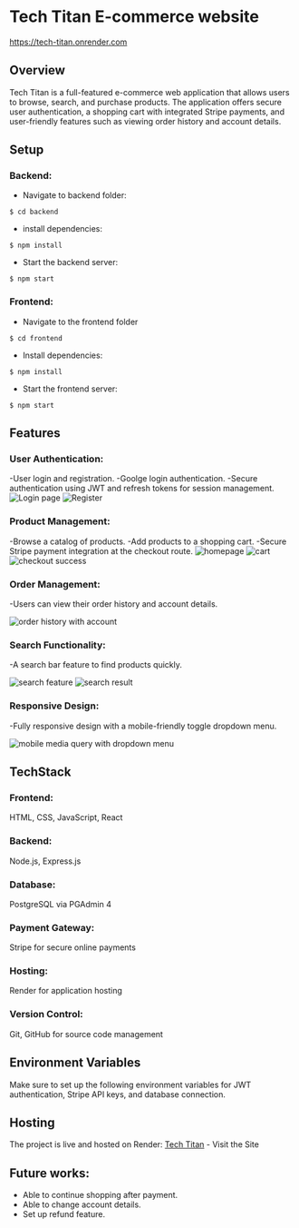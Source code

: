 # Tech Titan E-commerce website
 
https://tech-titan.onrender.com
 
## Overview

Tech Titan is a full-featured e-commerce web application that allows users to browse, search, and purchase products. The application offers secure user authentication, a shopping cart with integrated Stripe payments, and user-friendly features such as viewing order history and account details.

## Setup
### Backend:
- Navigate to backend folder:
```
$ cd backend
```
- install dependencies:
```
$ npm install
```
- Start the backend server:
```
$ npm start
```

### Frontend:
- Navigate to the frontend folder
```
$ cd frontend
```
- Install dependencies:
```
$ npm install
```
- Start the frontend server:
```
$ npm start
```

## Features

### User Authentication:
-User login and registration.
-Goolge login authentication.
-Secure authentication using JWT and refresh tokens for session management.
![Login page](https://github.com/user-attachments/assets/b85616c4-d8ca-4310-b7b3-25551d68a3ce) ![Register](https://github.com/user-attachments/assets/cb931893-82ce-4a87-828d-7e1f19220dc3)

### Product Management:
-Browse a catalog of products.
-Add products to a shopping cart.
-Secure Stripe payment integration at the checkout route.
![homepage](https://github.com/user-attachments/assets/7a1b2c17-4a88-437f-b85f-59df10642d00) ![cart](https://github.com/user-attachments/assets/3e0c1d33-0154-4227-b9f8-3158f9aa4223) ![checkout success](https://github.com/user-attachments/assets/65f794d7-ee48-45a0-b554-0316f5ebed1b)

### Order Management:
-Users can view their order history and account details.

![order history with account](https://github.com/user-attachments/assets/582ac607-6c87-4d54-82ce-480b6cd4c816)

### Search Functionality:
-A search bar feature to find products quickly.

![search feature](https://github.com/user-attachments/assets/4c18f548-a4dc-49d5-897a-ea69bba46840) ![search result](https://github.com/user-attachments/assets/9d00b24b-3b1c-4ad3-95ad-7d061be807d8)
  
### Responsive Design:
-Fully responsive design with a mobile-friendly toggle dropdown menu.

![mobile media query with dropdown menu](https://github.com/user-attachments/assets/b45c2524-ec88-4412-9e6f-d06484609a8b)

## TechStack

### Frontend: 
HTML, CSS, JavaScript, React
### Backend: 
Node.js, Express.js
### Database: 
PostgreSQL via PGAdmin 4
### Payment Gateway: 
Stripe for secure online payments
### Hosting: 
Render for application hosting
### Version Control: 
Git, GitHub for source code management

## Environment Variables

Make sure to set up the following environment variables for JWT authentication, Stripe API keys, and database connection.

## Hosting

The project is live and hosted on Render: [Tech Titan](https://tech-titan.onrender.com) - Visit the Site

## Future works:
- Able to continue shopping after payment.
- Able to change account details.
- Set up refund feature.

